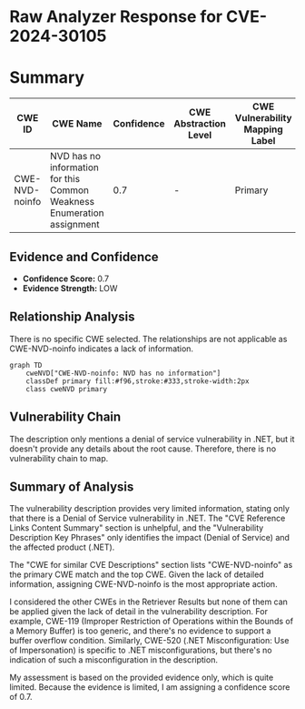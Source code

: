 # Raw Analyzer Response for CVE-2024-30105

# Summary

| CWE ID        | CWE Name                                                                   | Confidence | CWE Abstraction Level | CWE Vulnerability Mapping Label | CWE-Vulnerability Mapping Notes |
| ------------- | -------------------------------------------------------------------------- | ---------- | --------------------- | ------------------------------- | ------------------------------- |
| CWE-NVD-noinfo | NVD has no information for this Common Weakness Enumeration assignment    | 0.7        | -                     | Primary                         | -                               |

## Evidence and Confidence

*   **Confidence Score:** 0.7
*   **Evidence Strength:** LOW

## Relationship Analysis

There is no specific CWE selected. The relationships are not applicable as CWE-NVD-noinfo indicates a lack of information.

```mermaid
graph TD
    cweNVD["CWE-NVD-noinfo: NVD has no information"]
    classDef primary fill:#f96,stroke:#333,stroke-width:2px
    class cweNVD primary
```

## Vulnerability Chain

The description only mentions a denial of service vulnerability in .NET, but it doesn't provide any details about the root cause. Therefore, there is no vulnerability chain to map.

## Summary of Analysis

The vulnerability description provides very limited information, stating only that there is a Denial of Service vulnerability in .NET. The "CVE Reference Links Content Summary" section is unhelpful, and the "Vulnerability Description Key Phrases" only identifies the impact (Denial of Service) and the affected product (.NET).

The "CWE for similar CVE Descriptions" section lists "CWE-NVD-noinfo" as the primary CWE match and the top CWE. Given the lack of detailed information, assigning CWE-NVD-noinfo is the most appropriate action.

I considered the other CWEs in the Retriever Results but none of them can be applied given the lack of detail in the vulnerability description. For example, CWE-119 (Improper Restriction of Operations within the Bounds of a Memory Buffer) is too generic, and there's no evidence to support a buffer overflow condition. Similarly, CWE-520 (.NET Misconfiguration: Use of Impersonation) is specific to .NET misconfigurations, but there's no indication of such a misconfiguration in the description.

My assessment is based on the provided evidence only, which is quite limited. Because the evidence is limited, I am assigning a confidence score of 0.7.